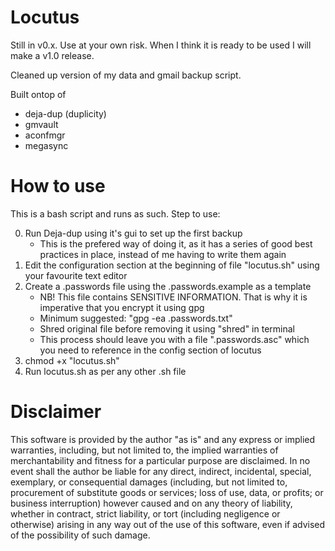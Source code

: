 # Locutus

Still in v0.x. Use at your own risk. When I think it is ready to be used I will make a v1.0 release.

Cleaned up version of my data and gmail backup script. 

Built ontop of
* deja-dup (duplicity)
* gmvault
* aconfmgr
* megasync

# How to use

This is a bash script and runs as such. 
Step to use:

 0) Run Deja-dup using it's gui to set up the first backup
     * This is the prefered way of doing it, as it has a series of good best practices in place, instead of me having to write them again
 1) Edit the configuration section at the beginning of file "locutus.sh" using your favourite text editor
 2) Create a .passwords file using the .passwords.example as a template
    * NB! This file contains SENSITIVE INFORMATION. That is why it is imperative that you encrypt it using gpg
    * Minimum suggested: "gpg -ea .passwords.txt"
    * Shred original file before removing it using "shred" in terminal
    * This process should leave you with a file ".passwords.asc" which you need to reference in the config section of locutus
 3) chmod +x "locutus.sh"
 4) Run locutus.sh as per any other .sh file
 
# Disclaimer 
This software is provided by the author "as is" and any express or implied warranties, including, but not limited to, the implied warranties of merchantability and fitness for a particular purpose are disclaimed. In no event shall the author be liable for any direct, indirect, incidental, special, exemplary, or consequential damages (including, but not limited to, procurement of substitute goods or services; loss of use, data, or profits; or business interruption) however caused and on any theory of liability, whether in contract, strict liability, or tort (including negligence or otherwise) arising in any way out of the use of this software, even if advised of the possibility of such damage.
